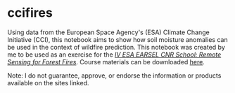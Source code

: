 # ccifires
Using data from the European Space Agency's (ESA) Climate Change Initiative (CCI), this notebook aims to show how soil moisture anomalies can be used in the context of wildfire prediction. This notebook was created by me to be used as an exercise for the [*IV ESA EARSEL CNR School: Remote Sensing for Forest Fires*](https://eo4society.esa.int/event/iv-esa-earsel-cnr-school-2019/). Course materials can be downloaded [here](https://eo4society.esa.int/resources/iv-esa-earsel-cnr-school-2019/).

Note: I do not guarantee, approve, or endorse the information or products available on the sites linked.
